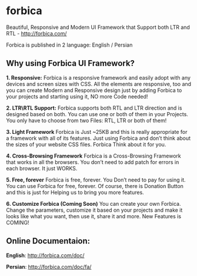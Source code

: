 # forbica
Beautiful, Responsive and Modern UI Framework that Support both LTR and RTL - http://forbica.com/

Forbica is published in 2 language: English / Persian

## Why using Forbica UI Framework?

**1. Responsive:**
Forbica is a responsive framework and easily adopt with any devices and screen sizes with CSS. All the elements are     responsive, too and you can create Modern and Responsive design just by adding Forbica to your projects and starting using it, NO more Code needed!

**2. LTR\RTL Support:**
Forbica supports both RTL and LTR direction and is designed based on both. You can use one or both of them in your Projects. You only have to choose from two Files: RTL, LTR or both of them!

**3. Light Framework**
Forbica is Just ~25KB and this is really appropriate for a framework with all of its features. Just using Forbica and don’t think about the sizes of your website CSS files. Forbica Think about it for you.

**4. Cross-Browsing Framework**
Forbica is a Cross-Browsing Framework that works in all the browsers. You don’t need to add patch for errors in each browser. It just WORKS.

**5. Free, forever**
Forbica is free, forever. You Don’t need to pay for using it. You can use Forbica for free, forever. Of course, there is Donation Button and this is just for Helping us to bring you more features.

**6. Customize Forbica (Coming Soon)**
You can create your own Forbica. Change the parameters, customize it based on your projects and make it looks like what you want, then use it, share it and more. New Features is COMING!

## Online Documentaion:

**English**: http://forbica.com/doc/

**Persian**: http://forbica.com/doc/fa/
